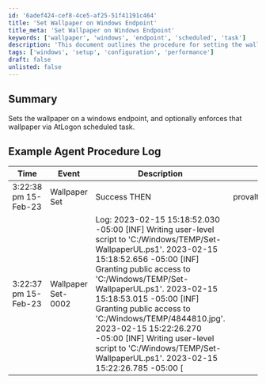 ```yaml
---
id: '6adef424-cef8-4ce5-af25-51f41191c464'
title: 'Set Wallpaper on Windows Endpoint'
title_meta: 'Set Wallpaper on Windows Endpoint'
keywords: ['wallpaper', 'windows', 'endpoint', 'scheduled', 'task']
description: 'This document outlines the procedure for setting the wallpaper on a Windows endpoint and includes the option to enforce that wallpaper using a scheduled task at logon. It provides examples of agent procedure logs to illustrate the successful execution of the script.'
tags: ['windows', 'setup', 'configuration', 'performance']
draft: false
unlisted: false
---
```

## Summary

Sets the wallpaper on a windows endpoint, and optionally enforces that wallpaper via AtLogon scheduled task.

## Example Agent Procedure Log

| Time                     | Event                                         | Description                                                                                                                                                                                                                                                                                                                                                                                                                                                                                                                                                                                                                                       | User                      |
|--------------------------|-----------------------------------------------|---------------------------------------------------------------------------------------------------------------------------------------------------------------------------------------------------------------------------------------------------------------------------------------------------------------------------------------------------------------------------------------------------------------------------------------------------------------------------------------------------------------------------------------------------------------------------------------------------------------------------------------------------|---------------------------|
| 3:22:38 pm 15-Feb-23     | Wallpaper Set                                 | Success THEN                                                                                                                                                                                                                                                                                                                                                                                                                                                                                                                                                                                                                                       | provaltech.com/dan.hicks  |
| 3:22:37 pm 15-Feb-23     | Wallpaper Set-0002                           | Log: 2023-02-15 15:18:52.030 -05:00 [INF] Writing user-level script to 'C:/Windows/TEMP/Set-WallpaperUL.ps1'. 2023-02-15 15:18:52.656 -05:00 [INF] Granting public access to 'C:/Windows/TEMP/Set-WallpaperUL.ps1'. 2023-02-15 15:18:53.015 -05:00 [INF] Granting public access to 'C:/Windows/TEMP/4844810.jpg'. 2023-02-15 15:22:26.270 -05:00 [INF] Writing user-level script to 'C:/Windows/TEMP/Set-WallpaperUL.ps1'. 2023-02-15 15:22:26.785 -05:00 [






